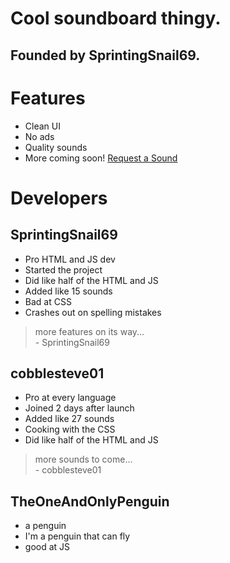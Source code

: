 # Cool soundboard thingy. 
## Founded by SprintingSnail69.
# Features
- Clean UI
- No ads
- Quality sounds
- More coming soon!
[Request a Sound](https://docs.google.com/forms/d/e/1FAIpQLSdnLqKoBB-w4EcPaKMEak1pVmM3o3qkSeDoFNLPmjNilM7_yg/viewform)
# Developers
## SprintingSnail69
- Pro HTML and JS dev
- Started the project
- Did like half of the HTML and JS
- Added like 15 sounds
- Bad at CSS
- Crashes out on spelling mistakes
> more features on its way... <br>
>             - SprintingSnail69
## cobblesteve01
- Pro at every language
- Joined 2 days after launch
- Added like 27 sounds
- Cooking with the CSS
- Did like half of the HTML and JS
> more sounds to come... <br>
>             - cobblesteve01
## TheOneAndOnlyPenguin
- a penguin
- I'm a penguin that can fly
- good at JS
  
